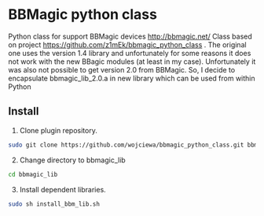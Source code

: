 # BBMagic python class

Python class for support BBMagic devices http://bbmagic.net/
Class based on project https://github.com/z1mEk/bbmagic_python_class . The original one uses the version 1.4 library and unfortunately for some reasons it does not work with the new BBagic modules (at least in my case). Unfortunately it was also not possible to get version 2.0 from BBMagic. So, I decide to encapsulate bbmagic_lib_2.0.a in new library which can be used from within Python

## Install

1. Clone plugin repository.
```bash
sudo git clone https://github.com/wojciewa/bbmagic_python_class.git bbmagic_lib
```
2. Change directory to bbmagic_lib
```bash
cd bbmagic_lib
```
3. Install dependent libraries.
```bash
sudo sh install_bbm_lib.sh
```

